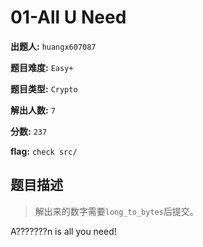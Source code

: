 
# 01-All U Need

**出题人:** `huangx607087`

**题目难度:** `Easy+`

**题目类型:** `Crypto`

**解出人数:** `7`

**分数:** `237`

**flag:** `check src/`

## 题目描述

> 解出来的数字需要`long_to_bytes`后提交。


A???????n is all you need!


            